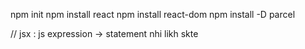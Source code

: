 npm init
npm install react
npm install react-dom 
npm install -D parcel 
<!-- -D = dev dependencies does not include in production code -->


// jsx : js expression -> statement nhi likh skte 